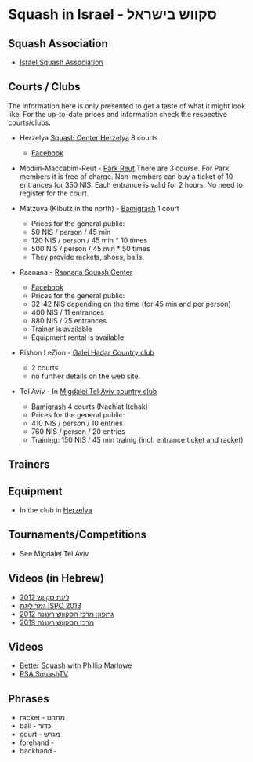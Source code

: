 # Squash in Israel - סקווש בישראל


## Squash Association

* [Israel Squash Association](https://www.squashisrael.co.il/)

## Courts / Clubs

The information here is only presented to get a taste of what it might look like. For the up-to-date prices and information
check the respective courts/clubs.

* Herzelya [Squash Center Herzelya](https://squash-il.co.il/) 8 courts
    * [Facebook](https://www.facebook.com/israelsquash)

* Modiin-Maccabim-Reut - [Park Reut](https://www.reutpark.co.il/article.aspx?id=62423&catid=62419)
There are 3 course. For Park members it is free of charge. Non-members can buy a ticket of 10 entrances for 350 NIS.
Each entrance is valid for 2 hours. No need to register for the court.

* Matzuva (Kibutz in the north) - [Bamigrash](http://www.bamigrash.com/) 1 court
    * Prices for the general public:
    * 50 NIS / person / 45 min
    * 120 NIS / person / 45 min * 10 times
    * 500 NIS / person / 45 min * 50 times
    * They provide rackets, shoes, balls.

* Raanana - [Raanana Squash Center](https://www.raanana.muni.il/SquashComplex/Pages/default.aspx)
    * [Facebook](https://www.facebook.com/raananasquash)
    * Prices for the general public:
    * 32-42 NIS depending on the time (for 45 min and per person)
    * 400 NIS / 11 entrances
    * 880 NIS / 25 entrances
    * Trainer is available
    * Equipment rental is available

* Rishon LeZion - [Galei Hadar Country club](https://countryclub.co.il/%d7%a1%d7%a7%d7%95%d7%95%d7%a9/)
    * 2 courts
    * no further details on the web site.

* Tel Aviv - In [Migdalei Tel Aviv country club](https://countrymtlv.co.il/%d7%9e%d7%95%d7%a2%d7%93%d7%95%d7%9f-%d7%94%d7%a1%d7%a7%d7%95%d7%95%d7%a9/)
    * [Bamigrash](http://www.bamigrash.com/) 4 courts (Nachlat Itchak)
    * Prices for the general public:
    * 410 NIS / person / 10 entries
    * 760 NIS / person / 20 entries
    * Training: 150 NIS / 45 min trainig (incl. entrance ticket and racket)

## Trainers

## Equipment

* In the club in [Herzelya](https://squash-il.co.il/shop/category/)

## Tournaments/Competitions

* See Migdalei Tel Aviv

## Videos (in Hebrew)

* [ליגת סקווש 2012](https://www.youtube.com/watch?v=ve5B8vNLNa4)
* [גמר ליגת ISPO 2013](https://www.youtube.com/watch?v=lt7rJnQj2k8)
* [גרופון: מרכז הסקווש רעננה 2012](https://www.youtube.com/watch?v=HEKurjId-2M)
* [מרכז הסקווש רעננה 2019](https://www.youtube.com/watch?v=OMcd3gGZubQ)

## Videos

* [Better Squash](https://www.youtube.com/c/BetterSquash) with Phillip Marlowe
* [PSA SquashTV](https://www.youtube.com/psasquashtv)

## Phrases

* racket - מחבט
* ball - כדור
* court - מגרש
* forehand -
* backhand -


